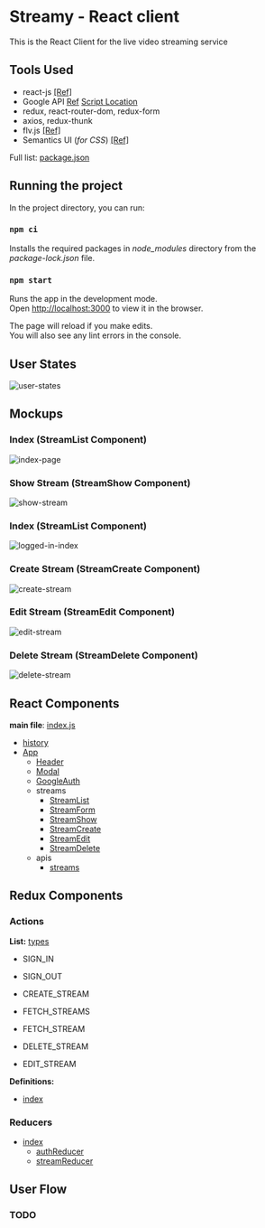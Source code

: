 # Streamy - React client

This is the React Client for the live video streaming service

## Tools Used

- react-js [[Ref]](https://reactjs.org/docs/getting-started.html)
- Google API [Ref](https://developers.google.com/identity/protocols/oauth2/scopes#google-sign-in) [Script Location](https://apis.google.com/js/api.js)
- redux, react-router-dom, redux-form
- axios, redux-thunk
- flv.js [[Ref]](https://www.npmjs.com/package/flv.js#getting-started)
- Semantics UI (_for CSS_) [[Ref]](https://semantic-ui.com/introduction/getting-started.html)

Full list: [package.json](package.json)

## Running the project

In the project directory, you can run:

### `npm ci`

Installs the required packages in _node_modules_ directory from the _package-lock.json_ file.

### `npm start`

Runs the app in the development mode.<br />
Open [http://localhost:3000](http://localhost:3000) to view it in the browser.

The page will reload if you make edits.<br />
You will also see any lint errors in the console.

## User States

![user-states](images/user-states.jpg 'user-states')

## Mockups

### Index (StreamList Component)

![index-page](images/1-index.jpg 'Index')

### Show Stream (StreamShow Component)

![show-stream](images/2-show-stream.jpg 'Show stream')

### Index (StreamList Component)

![logged-in-index](images/3-index-logged-in.jpg 'Index - Logged in')

### Create Stream (StreamCreate Component)

![create-stream](images/4-create-stream.jpg 'Create stream')

### Edit Stream (StreamEdit Component)

![edit-stream](images/5-edit-stream.jpg 'Edit stream')

### Delete Stream (StreamDelete Component)

![delete-stream](images/6-delete-stream.jpg 'Delete stream')

## React Components

**main file**: [index.js](src/index.js)

- [history](src/history.js)
- [App](src/components/App.js)
  - [Header](src/components/Header.js)
  - [Modal](src/components/Modal.js)
  - [GoogleAuth](src/components/GoogleAuth.js)
  - streams
    - [StreamList](src/components/streams/StreamList.js)
    - [StreamForm](src/components/streams/StreamForm.js)
    - [StreamShow](src/components/streams/StreamShow.js)
    - [StreamCreate](src/components/streams/StreamCreate.js)
    - [StreamEdit](src/components/streams/StreamEdit.js)
    - [StreamDelete](src/components/streams/StreamDelete.js)
  - apis
    - [streams](src/apis/streams.js)

## Redux Components

### Actions

**List:** [types](src/actions/types.js)

- SIGN_IN
- SIGN_OUT

- CREATE_STREAM
- FETCH_STREAMS
- FETCH_STREAM
- DELETE_STREAM
- EDIT_STREAM

**Definitions:**

- [index](src/actions/index.js)

### Reducers

- [index](src/reducers/index.js)
  - [authReducer](src/reducers/authReducer.js)
  - [streamReducer](src/reducers/streamReducer.js)

## User Flow

### TODO
